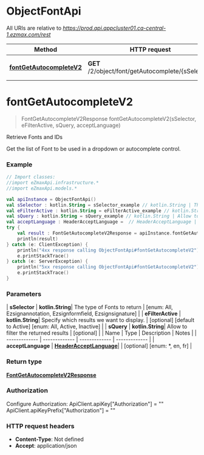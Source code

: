 # ObjectFontApi

All URIs are relative to *https://prod.api.appcluster01.ca-central-1.ezmax.com/rest*

| Method | HTTP request | Description |
| ------------- | ------------- | ------------- |
| [**fontGetAutocompleteV2**](ObjectFontApi.md#fontGetAutocompleteV2) | **GET** /2/object/font/getAutocomplete/{sSelector} | Retrieve Fonts and IDs |


<a id="fontGetAutocompleteV2"></a>
# **fontGetAutocompleteV2**
> FontGetAutocompleteV2Response fontGetAutocompleteV2(sSelector, eFilterActive, sQuery, acceptLanguage)

Retrieve Fonts and IDs

Get the list of Font to be used in a dropdown or autocomplete control.

### Example
```kotlin
// Import classes:
//import eZmaxApi.infrastructure.*
//import eZmaxApi.models.*

val apiInstance = ObjectFontApi()
val sSelector : kotlin.String = sSelector_example // kotlin.String | The type of Fonts to return
val eFilterActive : kotlin.String = eFilterActive_example // kotlin.String | Specify which results we want to display.
val sQuery : kotlin.String = sQuery_example // kotlin.String | Allow to filter the returned results
val acceptLanguage : HeaderAcceptLanguage =  // HeaderAcceptLanguage | 
try {
    val result : FontGetAutocompleteV2Response = apiInstance.fontGetAutocompleteV2(sSelector, eFilterActive, sQuery, acceptLanguage)
    println(result)
} catch (e: ClientException) {
    println("4xx response calling ObjectFontApi#fontGetAutocompleteV2")
    e.printStackTrace()
} catch (e: ServerException) {
    println("5xx response calling ObjectFontApi#fontGetAutocompleteV2")
    e.printStackTrace()
}
```

### Parameters
| **sSelector** | **kotlin.String**| The type of Fonts to return | [enum: All, Ezsignannotation, Ezsignformfield, Ezsignsignature] |
| **eFilterActive** | **kotlin.String**| Specify which results we want to display. | [optional] [default to Active] [enum: All, Active, Inactive] |
| **sQuery** | **kotlin.String**| Allow to filter the returned results | [optional] |
| Name | Type | Description  | Notes |
| ------------- | ------------- | ------------- | ------------- |
| **acceptLanguage** | [**HeaderAcceptLanguage**](.md)|  | [optional] [enum: *, en, fr] |

### Return type

[**FontGetAutocompleteV2Response**](FontGetAutocompleteV2Response.md)

### Authorization


Configure Authorization:
    ApiClient.apiKey["Authorization"] = ""
    ApiClient.apiKeyPrefix["Authorization"] = ""

### HTTP request headers

 - **Content-Type**: Not defined
 - **Accept**: application/json

